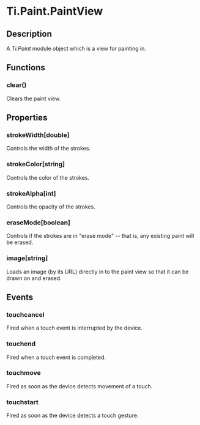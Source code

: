 # Ti.Paint.PaintView

## Description

A _Ti.Paint_ module object which is a view for painting in.

## Functions

### clear()

Clears the paint view.

## Properties

### strokeWidth[double]

Controls the width of the strokes.

### strokeColor[string]

Controls the color of the strokes.

### strokeAlpha[int]

Controls the opacity of the strokes.

### eraseMode[boolean]

Controls if the strokes are in "erase mode" -- that is, any existing paint will be erased.

### image[string]

Loads an image (by its URL) directly in to the paint view so that it can be drawn on and erased.

## Events

### touchcancel

Fired when a touch event is interrupted by the device.

### touchend

Fired when a touch event is completed.

### touchmove

Fired as soon as the device detects movement of a touch.

### touchstart

Fired as soon as the device detects a touch gesture.